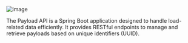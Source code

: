 ![image](https://github.com/user-attachments/assets/2c6ff944-2f26-49fc-bed9-1bd73f2a05c0)


The Payload API is a Spring Boot application designed to handle load-related data efficiently.
It provides RESTful endpoints to manage and retrieve payloads based on unique identifiers (UUID).

